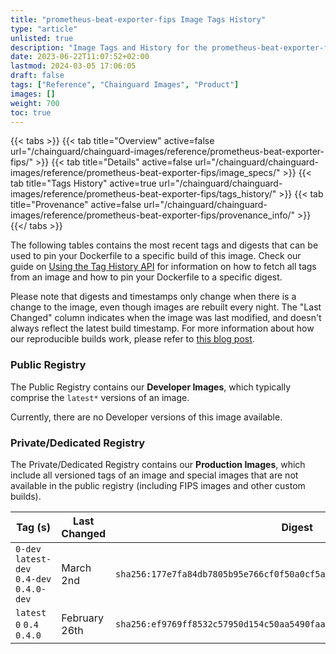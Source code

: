 ```yaml
---
title: "prometheus-beat-exporter-fips Image Tags History"
type: "article"
unlisted: true
description: "Image Tags and History for the prometheus-beat-exporter-fips Chainguard Image"
date: 2023-06-22T11:07:52+02:00
lastmod: 2024-03-05 17:06:05
draft: false
tags: ["Reference", "Chainguard Images", "Product"]
images: []
weight: 700
toc: true
---
```


{{< tabs >}}
{{< tab title="Overview" active=false url="/chainguard/chainguard-images/reference/prometheus-beat-exporter-fips/" >}}
{{< tab title="Details" active=false url="/chainguard/chainguard-images/reference/prometheus-beat-exporter-fips/image_specs/" >}}
{{< tab title="Tags History" active=true url="/chainguard/chainguard-images/reference/prometheus-beat-exporter-fips/tags_history/" >}}
{{< tab title="Provenance" active=false url="/chainguard/chainguard-images/reference/prometheus-beat-exporter-fips/provenance_info/" >}}
{{</ tabs >}}

The following tables contains the most recent tags and digests that can be used to pin your Dockerfile to a specific build of this image. Check our guide on [Using the Tag History API](/chainguard/chainguard-images/using-the-tag-history-api/) for information on how to fetch all tags from an image and how to pin your Dockerfile to a specific digest.

Please note that digests and timestamps only change when there is a change to the image, even though images are rebuilt every night. The "Last Changed" column indicates when the image was last modified, and doesn't always reflect the latest build timestamp. For more information about how our reproducible builds work, please refer to [this blog post](https://www.chainguard.dev/unchained/reproducing-chainguards-reproducible-image-builds).

### Public Registry
The Public Registry contains our **Developer Images**, which typically comprise the `latest*` versions of an image.

Currently, there are no Developer versions of this image available.

### Private/Dedicated Registry
The Private/Dedicated Registry contains our **Production Images**, which include all versioned tags of an image and special images that are not available in the public registry (including FIPS images and other custom builds).

| Tag (s)                                     | Last Changed  | Digest                                                                    |
|---------------------------------------------|---------------|---------------------------------------------------------------------------|
|  `0-dev` `latest-dev` `0.4-dev` `0.4.0-dev` | March 2nd     | `sha256:177e7fa84db7805b95e766cf0f50a0cf5ad01c0a803daff8f95a5baa18fc6d03` |
|  `latest` `0` `0.4` `0.4.0`                 | February 26th | `sha256:ef9769ff8532c57950d154c50aa5490faa9ba17047329a925e9c066b7038b7a5` |

